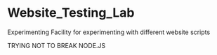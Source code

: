 # Website_Testing_Lab
Experimenting Facility for experimenting with different website scripts

TRYING NOT TO BREAK NODE.JS
